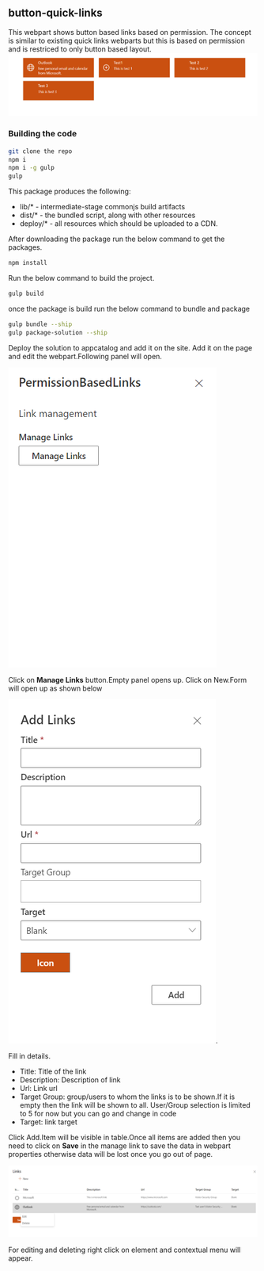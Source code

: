 ## button-quick-links

This webpart shows button based links based on permission. The concept is similar to existing quick links webparts but this is based on permission and is restriced to only button based layout.
![Image of Quick links](/image/Quick%20Links.PNG)
### Building the code

```bash
git clone the repo
npm i
npm i -g gulp
gulp
```

This package produces the following:

* lib/* - intermediate-stage commonjs build artifacts
* dist/* - the bundled script, along with other resources
* deploy/* - all resources which should be uploaded to a CDN.

After downloading the package run the below command to  get the packages.

```bash
npm install
```
Run the below command to build the project.
```bash
gulp build
```
once the package is build run the below command to bundle and package
```bash
gulp bundle --ship
gulp package-solution --ship
```
Deploy the solution to appcatalog and add it on the site.
Add it on the page and edit the webpart.Following panel will open.

![Image of edit page](/image/editpage.PNG)

Click on **Manage Links** button.Empty panel opens up.
Click on New.Form will open up as shown below

![Image of form](/image/Form.PNG).

Fill in details.
- Title: Title of the link
- Description: Description of link
- Url: Link url
- Target Group: group/users to whom the links is to be shown.If it is empty then the link will be shown to all. User/Group selection is limited to 5 for now but you can go and change in code
- Target: link target

Click Add.Item will be visible in table.Once all items are added then you need to click on **Save** in the manage link to save the data in webpart properties otherwise data will be lost once you go out of page.

![Image of table](https://github.com/onkaragarwal/PermissionBasedLinks/blob/master/image/links.png)

For editing and deleting right click on element and contextual menu will appear.






